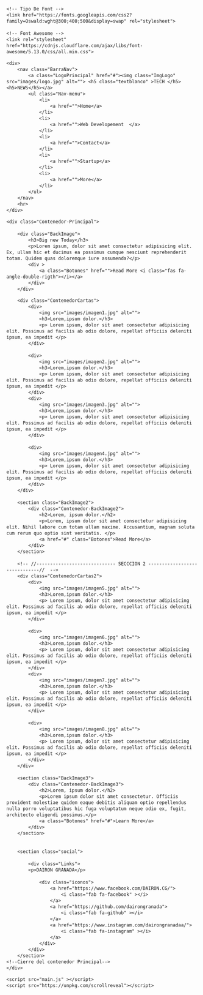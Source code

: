 <!DOCTYPE html>
<html lang="en">
<head>
    <meta charset="UTF-8">
    <meta http-equiv="X-UA-Compatible" content="IE=edge">
    <meta name="viewport" content="width=device-width, initial-scale=1.0">
    <link rel="stylesheet" href="style/css.css">
    <title> TechNews- Dairon Granada</title>


    <!-- Tipo De Font -->
    <link href="https://fonts.googleapis.com/css2?family=Oswald:wght@300;400;500&display=swap" rel="stylesheet">
    
    <!-- Font Awesome -->
    <link rel="stylesheet" href="https://cdnjs.cloudflare.com/ajax/libs/font-awesome/5.13.0/css/all.min.css">

</head>
<body>

<!-- //----------------------------- BARRA DE NAVEGACION  ------------------------------//  -->

    <div>
        <nav class="BarraNav">
            <a class="LogoPrincipal" href="#"><img class="ImgLogo" src="images/logo.jpg" alt=""> <h5 class="textblanco" >TECH </h5> <h5>NEWS</h5></a>
            <ul class="Nav-menu">
                <li>
                    <a href="">Home</a>
                </li>
                <li>
                    <a href="">Web Developement  </a>
                </li>
                <li>
                    <a href="">Contact</a>
                </li>
                <li>
                    <a href="">Startup</a>
                </li>
                <li>
                    <a href="">More</a>
                </li>
            </ul>        
        </nav>
        <hr>
    </div>

<!-- //----------------------------- SECCCION 1 ------------------------------//  -->
    <div class="Contenedor-Principal">

        <div class="BackImage">
            <h3>Big new Today</h3>
            <p>Lorem ipsum, dolor sit amet consectetur adipisicing elit. Ex, ullam hic et ducimus ea possimus cumque nesciunt reprehenderit totam. Quidem quas doloremque iure assumenda?</p>
            <div >
                <a class="Botones" href="">Read More <i class="fas fa-angle-double-rigth"></i></a>
            </div>
        </div>


<!-- //----------------------------- SECCCION 2 ------------------------------//  -->
        <div class="ContenedorCartas">
            <div>
                <img src="images/imagen1.jpg" alt="">
                <h3>Lorem,ipsum dolor.</h3>
                <p> Lorem ipsum, dolor sit amet consectetur adipisicing elit. Possimus ad facilis ab odio dolore, repellat officiis deleniti ipsum, ea impedit </p>
            </div>

            <div>
                <img src="images/imagen2.jpg" alt="">
                <h3>Lorem,ipsum dolor.</h3>
                <p> Lorem ipsum, dolor sit amet consectetur adipisicing elit. Possimus ad facilis ab odio dolore, repellat officiis deleniti ipsum, ea impedit </p>
            </div>
            <div>
                <img src="images/imagen3.jpg" alt="">
                <h3>Lorem,ipsum dolor.</h3>
                <p> Lorem ipsum, dolor sit amet consectetur adipisicing elit. Possimus ad facilis ab odio dolore, repellat officiis deleniti ipsum, ea impedit </p>
            </div>

            <div>
                <img src="images/imagen4.jpg" alt="">
                <h3>Lorem,ipsum dolor.</h3>
                <p> Lorem ipsum, dolor sit amet consectetur adipisicing elit. Possimus ad facilis ab odio dolore, repellat officiis deleniti ipsum, ea impedit </p>
            </div>
        </div>

        <section class="BackImage2">
            <div class="Contenedor-BackImage2">
                <h2>Lorem, ipsum dolor.</h2>
                <p>Lorem, ipsum dolor sit amet consectetur adipisicing elit. Nihil labore cum totam ullam maxime. Accusantium, magnam soluta cum rerum quo optio sint veritatis. </p>
                <a href="#" class="Botones">Read More</a>
            </div>
        </section>

        <!-- //----------------------------- SECCCION 2 ------------------------------//  -->
        <div class="ContenedorCartas2">
            <div>
                <img src="images/imagen5.jpg" alt="">
                <h3>Lorem,ipsum dolor.</h3>
                <p> Lorem ipsum, dolor sit amet consectetur adipisicing elit. Possimus ad facilis ab odio dolore, repellat officiis deleniti ipsum, ea impedit </p>
            </div>

            <div>
                <img src="images/imagen6.jpg" alt="">
                <h3>Lorem,ipsum dolor.</h3>
                <p> Lorem ipsum, dolor sit amet consectetur adipisicing elit. Possimus ad facilis ab odio dolore, repellat officiis deleniti ipsum, ea impedit </p>
            </div>
            <div>
                <img src="images/imagen7.jpg" alt="">
                <h3>Lorem,ipsum dolor.</h3>
                <p> Lorem ipsum, dolor sit amet consectetur adipisicing elit. Possimus ad facilis ab odio dolore, repellat officiis deleniti ipsum, ea impedit </p>
            </div>

            <div>
                <img src="images/imagen8.jpg" alt="">
                <h3>Lorem,ipsum dolor.</h3>
                <p> Lorem ipsum, dolor sit amet consectetur adipisicing elit. Possimus ad facilis ab odio dolore, repellat officiis deleniti ipsum, ea impedit </p>
            </div>
        </div>

        <section class="BackImage3">
            <div class="Contenedor-BackImage3">
                <h2>Lorem, ipsum dolor.</h2>
                <p>Lorem ipsum dolor sit amet consectetur. Officiis provident molestiae quidem eaque debitis aliquam optio repellendus nulla porro voluptatibus hic fuga voluptatum neque odio ex, fugit, architecto eligendi possimus.</p>
                <a class="Botones" href="#">Learn More</a>
            </div>
        </section>


        <section class="social">

            <div class="Links">
            <p>DAIRON GRANADA</p>

                <div class="iconos">
                    <a href="https://www.facebook.com/DAIRON.CG/"> 
                        <i class="fab fa-facebook" ></i>
                    </a>
                    <a href="https://github.com/dairongranada"> 
                        <i class="fab fa-github" ></i>
                    </a>
                    <a href="https://www.instagram.com/dairongranadaa/"> 
                        <i class="fab fa-instagram" ></i>
                    </a>
                </div>
            </div>
        </section>
    <!--Cierre del contenedor Principal-->
    </div>


<!-------------JAVA SCRIPT --------------->
    <script src="main.js" ></script>
    <script src="https://unpkg.com/scrollreveal"></script>
</body>
</html>
